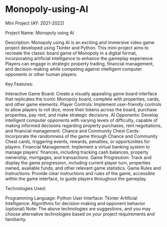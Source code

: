 # Monopoly-using-AI
Mini Project (AY: 2021-2022)

Project Name: Monopoly using AI

Description:
Monopoly using AI is an exciting and immersive video game project developed using Tkinter and Python. This mini-project aims to recreate the classic board game of Monopoly in a digital format, incorporating artificial intelligence to enhance the gameplay experience. Players can engage in strategic property trading, financial management, and decision-making while competing against intelligent computer opponents or other human players.

Key Features:

Interactive Game Board: Create a visually appealing game board interface that replicates the iconic Monopoly board, complete with properties, cards, and other game elements.
Player Controls: Implement user-friendly controls to allow players to roll dice, move their tokens across the board, purchase properties, pay rent, and make strategic decisions.
AI Opponents: Develop intelligent computer opponents with varying levels of difficulty, capable of making informed decisions regarding property purchases, rent negotiations, and financial management.
Chance and Community Chest Cards: Incorporate the randomness of the game through Chance and Community Chest cards, triggering events, rewards, penalties, or opportunities for players.
Financial Management: Implement a virtual banking system to manage players' finances, including tracking cash balances, property ownership, mortgages, and transactions.
Game Progression: Track and display the game progression, including current player turn, properties owned, available funds, and other relevant game statistics.
Game Rules and Instructions: Provide clear instructions and rules of the game, accessible within the game interface, to guide players throughout the gameplay.

Technologies Used:

Programming Language: Python
User Interface: Tkinter
Artificial Intelligence: Algorithms for decision-making and opponent behavior (optional)
Note: The above technologies are suggestions, and you may choose alternative technologies based on your project requirements and familiarity.
